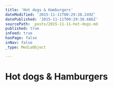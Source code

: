 ```yaml
---
title: 'Hot dogs & Hamburgers'
dateModified: '2015-11-11T00:29:38.249Z'
datePublished: '2015-11-11T00:29:38.686Z'
sourcePath: _posts/2015-11-11-hot-dogs.md
published: true
inFeed: true
hasPage: false
inNav: false
_type: MediaObject

---
```

# Hot dogs & Hamburgers